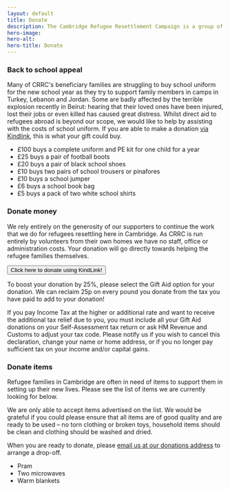 ```yaml
---
layout: default
title: Donate
description: The Cambridge Refugee Resettlement Campaign is a group of volunteers and relies on donations and grants to continue its work. Donations may be of money, services, goods or time, and we are grateful for all of them!
hero-image:
hero-alt:
hero-title: Donate
---
```


### Back to school appeal

Many of CRRC's beneficiary families are struggling to buy school uniform for the new school year as they try to support family members in camps in Turkey, Lebanon and Jordan. Some are badly affected by the terrible explosion recently in Beirut: hearing that their loved ones have been injured, lost their jobs or even killed has caused great distress. Whilst direct aid to refugees abroad is beyond our scope, we would like to help by assisting with the costs of school uniform. If you are able to make a donation [via Kindlink](https://donate.kindlink.com/cambridge-refugee-resettlement-campaign/2255), this is what your gift could buy.

- £100 buys a complete uniform and PE kit for one child for a year
- £25 buys a pair of football boots
- £20 buys a pair of black school shoes
- £10 buys two pairs of school trousers or pinafores
- £10 buys a school jumper
- £6 buys a school book bag
- £5 buys a pack of two white school shirts

### Donate money

We rely entirely on the generosity of our supporters to continue the work that we do for refugees resettling here in Cambridge. As CRRC is run entirely by volunteers from their own homes we have no staff, office or administration costs.  Your donation will go directly towards helping the refugee families themselves.

<a href="https://donate.kindlink.com/cambridge-refugee-resettlement-campaign/2255"><button class="btn donate">Click here to donate using KindLink!</button></a>

To boost your donation by 25%, please select the Gift Aid option for your donation. We can reclaim 25p on every pound you donate from the tax you have paid to add to your donation!

If you pay Income Tax at the higher or additional rate and want to receive the additional tax relief due to you, you must include all your Gift Aid donations on your Self-Assessment tax return or ask HM Revenue and Customs to adjust your tax code. Please notify us if you wish to cancel this declaration, change your name or home address, or if you no longer pay sufficient tax on your income and/or capital gains.

### Donate items

Refugee families in Cambridge are often in need of items to support them in setting up their new lives. Please see the list of items we are currently looking for below.

We are only able to accept items advertised on the list. We would be grateful if you could please ensure that all items are of good quality and are ready to be used – no torn clothing or broken toys, household items should be clean and clothing should be washed and dried.

When you are ready to donate, please [email us at our donations address](mailto:donations@cambridgerefugees.org) to arrange a drop-off.

- Pram
- Two microwaves
- Warm blankets
